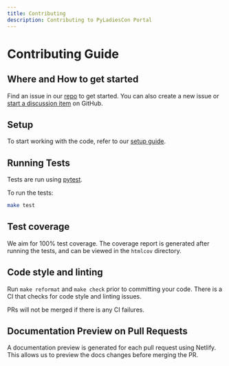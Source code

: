 ```yaml
---
title: Contributing
description: Contributing to PyLadiesCon Portal
---
```


# Contributing Guide

## Where and How to get started

Find an issue in our [repo](https://github.com/pyladies/pyladiescon-portal) to get started. You can also create a new issue or [start a discussion item](https://github.com/pyladies/pyladiescon-portal/discussions) on GitHub.

## Setup

To start working with the code, refer to our [setup guide](https://pyladiescon-portal-docs.netlify.app/developer/setup/).

## Running Tests

Tests are run using [pytest](https://docs.pytest.org/en/latest/).

To run the tests:

```bash
make test
```

## Test coverage

We aim for 100% test coverage. The coverage report is generated after running the tests, and can be viewed in the `htmlcov` directory.

## Code style and linting

Run ``make reformat`` and ``make check`` prior to committing your code.
There is a CI that checks for code style and linting issues.

PRs will not be merged if there is any CI failures.

## Documentation Preview on Pull Requests

A documentation preview is generated for each pull request using Netlify. This allows us to preview
the docs changes before merging the PR.
